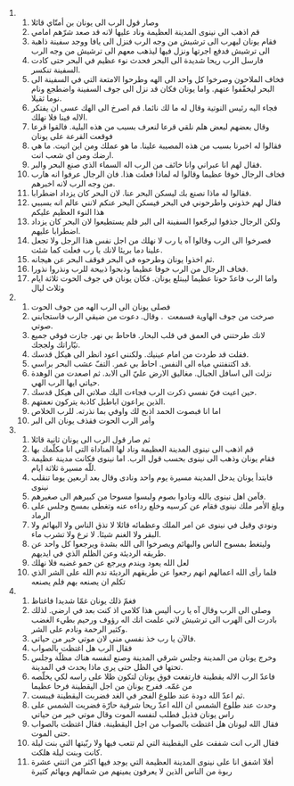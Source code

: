 <ol>
  <li>
    <ol>
      <li>وصار قول الرب الى يونان بن أمتّاي قائلا</li>
      <li>قم اذهب الى نينوى المدينة العظيمة وناد عليها لانه قد صعد شرّهم امامي</li>
      <li>فقام يونان ليهرب الى ترشيش من وجه الرب فنزل الى يافا ووجد سفينة ذاهبة الى ترشيش فدفع اجرتها ونزل فيها ليذهب معهم الى ترشيش من وجه الرب</li>
      <li>فارسل الرب ريحا شديدة الى البحر فحدث نوء عظيم في البحر حتى كادت السفينة تنكسر.</li>
      <li>فخاف الملاحون وصرخوا كل واحد الى الهه وطرحوا الامتعة التي في السفينة الى البحر ليخفّفوا عنهم. واما يونان فكان قد نزل الى جوف السفينة واضطجع ونام نوما ثقيلا.</li>
      <li>فجاء اليه رئيس النوتية وقال له ما لك نائما. قم اصرخ الى الهك عسى ان يفتكر الاله فينا فلا نهلك.</li>
      <li>وقال بعضهم لبعض هلم نلقي قرعا لنعرف بسبب من هذه البلية. فالقوا قرعا فوقعت القرعة على يونان</li>
      <li>فقالوا له اخبرنا بسبب من هذه المصيبة علينا. ما هو عملك ومن اين اتيت. ما هي ارضك ومن اي شعب انت.</li>
      <li>فقال لهم انا عبراني وانا خائف من الرب اله السماء الذي صنع البحر والبر.</li>
      <li>فخاف الرجال خوفا عظيما وقالوا له لماذا فعلت هذا. فان الرجال عرفوا انه هارب من وجه الرب لانه اخبرهم.</li>
      <li>فقالوا له ماذا نصنع بك ليسكن البحر عنا. لان البحر كان يزداد اضطرابا.</li>
      <li>فقال لهم خذوني واطرحوني في البحر فيسكن البحر عنكم لانني عالم انه بسببي هذا النوء العظيم عليكم</li>
      <li>ولكن الرجال جذفوا ليرجّعوا السفينة الى البر فلم يستطيعوا لان البحر كان يزداد اضطرابا عليهم.</li>
      <li>فصرخوا الى الرب وقالوا آه يا رب لا نهلك من اجل نفس هذا الرجل ولا تجعل علينا دما بريئا لانك يا رب فعلت كما شئت.</li>
      <li>ثم اخذوا يونان وطرحوه في البحر فوقف البحر عن هيجانه.</li>
      <li>فخاف الرجال من الرب خوفا عظيما وذبحوا ذبيحة للرب ونذروا نذورا.</li>
      <li>واما الرب فاعدّ حوتا عظيما ليبتلع يونان. فكان يونان في جوف الحوت ثلاثة ايام وثلاث ليال</li>
    </ol>
  </li>
  <li>
    <ol>
      <li>فصلى يونان الى الرب الهه من جوف الحوت</li>
      <li>وقال. دعوت من ضيقي الرب فاستجابني . ‎ صرخت من جوف الهاوية فسمعت صوتي.</li>
      <li>لانك طرحتني في العمق في قلب البحار. فاحاط بي نهر. جازت فوقي جميع تيّاراتك ولججك.</li>
      <li>فقلت قد طردت من امام عينيك. ولكنني اعود انظر الى هيكل قدسك.</li>
      <li>قد اكتنفتني مياه الى النفس. احاط بي غمر. التفّ عشب البحر براسي.</li>
      <li>نزلت الى اسافل الجبال. مغاليق الارض عليّ الى الابد. ثم اصعدت من الوهدة حياتي ايها الرب الهي.</li>
      <li>حين اعيت فيّ نفسي ذكرت الرب فجاءت اليك صلاتي الى هيكل قدسك.</li>
      <li>الذين يراعون اباطيل كاذبة يتركون نعمتهم.</li>
      <li>اما انا فبصوت الحمد اذبح لك واوفي بما نذرته. للرب الخلاص</li>
      <li>وأمر الرب الحوت فقذف يونان الى البر</li>
    </ol>
  </li>
  <li>
    <ol>
      <li>ثم صار قول الرب الى يونان ثانية قائلا</li>
      <li>قم اذهب الى نينوى المدينة العظيمة وناد لها المناداة التي انا مكلّمك بها</li>
      <li>فقام يونان وذهب الى نينوى بحسب قول الرب. اما نينوى فكانت مدينة عظيمة للّه مسيرة ثلاثة ايام.</li>
      <li>فابتدأ يونان يدخل المدينة مسيرة يوم واحد ونادى وقال بعد اربعين يوما تنقلب نينوى</li>
      <li>فآمن اهل نينوى بالله ونادوا بصوم ولبسوا مسوحا من كبيرهم الى صغيرهم.</li>
      <li>وبلغ الأمر ملك نينوى فقام عن كرسيه وخلع رداءه عنه وتغطى بمسح وجلس على الرماد</li>
      <li>ونودي وقيل في نينوى عن امر الملك وعظمائه قائلا لا تذق الناس ولا البهائم ولا البقر ولا الغنم شيئا. لا ترع ولا تشرب ماء.</li>
      <li>وليتغط بمسوح الناس والبهائم ويصرخوا الى الله بشدة ويرجعوا كل واحد عن طريقه الرديئة وعن الظلم الذي في ايديهم.</li>
      <li>لعل الله يعود ويندم ويرجع عن حمو غضبه فلا نهلك</li>
      <li>فلما رأى الله اعمالهم انهم رجعوا عن طريقهم الرديئة ندم الله على الشر الذي تكلم ان يصنعه بهم فلم يصنعه</li>
    </ol>
  </li>
  <li>
    <ol>
      <li>فغمّ ذلك يونان غمّا شديدا فاغتاظ</li>
      <li>وصلى الى الرب وقال آه يا رب أليس هذا كلامي اذ كنت بعد في ارضي. لذلك بادرت الى الهرب الى ترشيش لاني علمت انك اله رؤوف ورحيم بطيء الغضب وكثير الرحمة ونادم على الشر.</li>
      <li>فالآن يا رب خذ نفسي مني لان موتي خير من حياتي.</li>
      <li>فقال الرب هل اغتظت بالصواب</li>
      <li>وخرج يونان من المدينة وجلس شرقي المدينة وصنع لنفسه هناك مظلّة وجلس تحتها في الظل حتى يرى ماذا يحدث في المدينة.</li>
      <li>فاعدّ الرب الاله يقطينة فارتفعت فوق يونان لتكون ظلا على راسه لكي يخلّصه من غمّه. ففرح يونان من اجل اليقطينة فرحا عظيما</li>
      <li>ثم اعدّ الله دودة عند طلوع الفجر في الغد فضربت اليقطينة فيبست.</li>
      <li>وحدث عند طلوع الشمس ان الله اعدّ ريحا شرقية حارّة فضربت الشمس على راس يونان فذبل فطلب لنفسه الموت وقال موتي خير من حياتي</li>
      <li>فقال الله ليونان هل اغتظت بالصواب من اجل اليقطينة. فقال اغتظت بالصواب حتى الموت.</li>
      <li>فقال الرب انت شفقت على اليقطينة التي لم تتعب فيها ولا ربّيتها التي بنت ليلة كانت وبنت ليلة هلكت.</li>
      <li>أفلا اشفق انا على نينوى المدينة العظيمة التي يوجد فيها اكثر من اثنتي عشرة ربوة من الناس الذين لا يعرفون يمينهم من شمالهم وبهائم كثيرة</li>
    </ol>
  </li>
</ol>